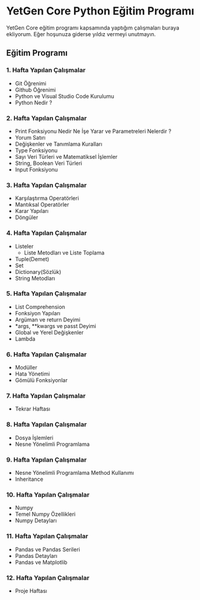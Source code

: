 # YetGen Core Python Eğitim Programı
YetGen Core eğitim programı kapsamında yaptığım çalışmaları buraya ekliyorum. Eğer hoşunuza giderse yıldız vermeyi unutmayın.
## Eğitim Programı

### 1. Hafta Yapılan Çalışmalar

- Git Öğrenimi
- Github Öğrenimi
- Python ve Visual Studio Code Kurulumu
- Python Nedir ?

### 2. Hafta Yapılan Çalışmalar

- Print Fonksiyonu Nedir Ne İşe Yarar ve Parametreleri Nelerdir ?
- Yorum Satırı
- Değişkenler ve Tanımlama Kuralları
- Type Fonksiyonu
- Sayı Veri Türleri ve Matematiksel İşlemler
- String, Boolean Veri Türleri
- Input Fonksiyonu

### 3. Hafta Yapılan Çalışmalar

- Karşılaştırma Operatörleri
- Mantıksal Operatörler
- Karar Yapıları
- Döngüler 

### 4. Hafta Yapılan Çalışmalar

- Listeler
    - Liste Metodları ve Liste Toplama
- Tuple(Demet)
- Set
- Dictionary(Sözlük)
- String Metodları

### 5. Hafta Yapılan Çalışmalar

- List Comprehension
- Fonksiyon Yapıları 
- Argüman ve return Deyimi 
- *args, **kwargs ve passt Deyimi 
- Global ve Yerel Değişkenler
- Lambda

### 6. Hafta Yapılan Çalışmalar

- Modüller
- Hata Yönetimi
- Gömülü Fonksiyonlar

### 7. Hafta Yapılan Çalışmalar

- Tekrar Haftası

### 8. Hafta Yapılan Çalışmalar

- Dosya İşlemleri
- Nesne Yönelimli Programlama

### 9. Hafta Yapılan Çalışmalar
 
 - Nesne Yönelimli Programlama Method Kullanımı 
 - Inheritance
 
 ### 10. Hafta Yapılan Çalışmalar

 - Numpy
 - Temel Numpy Özellikleri
 - Numpy Detayları

 ### 11. Hafta Yapılan Çalışmalar

 - Pandas ve Pandas Serileri
 - Pandas Detayları
 - Pandas ve Matplotlib

 ### 12. Hafta Yapılan Çalışmalar
 - Proje Haftası
